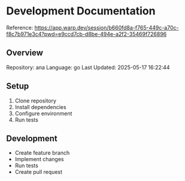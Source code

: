 # Development Documentation
Reference: https://app.warp.dev/session/b660fd8a-f765-449c-a70c-f8c7b971e3c4?pwd=e9ccd7cb-d8be-494e-a2f2-35469f726896

## Overview
Repository: ana
Language: go
Last Updated: 2025-05-17 16:22:44

## Setup
1. Clone repository
2. Install dependencies
3. Configure environment
4. Run tests

## Development
- Create feature branch
- Implement changes
- Run tests
- Create pull request
